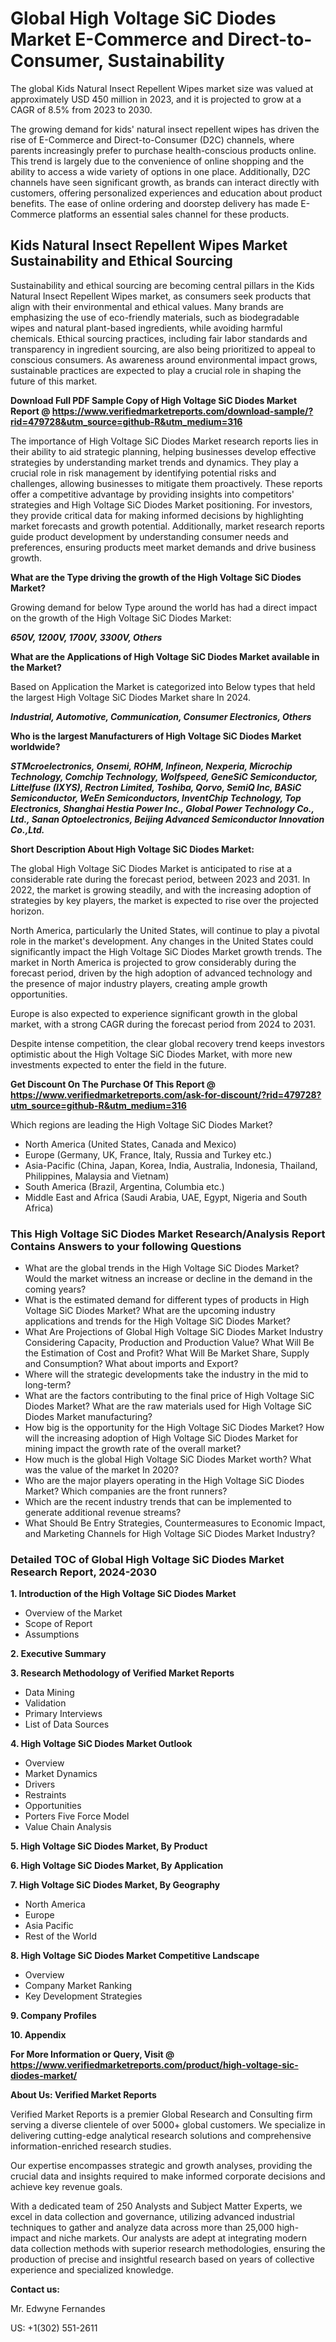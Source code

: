 <h1>Global High Voltage SiC Diodes Market E-Commerce and Direct-to-Consumer, Sustainability</h1><p class=""><p>The global Kids Natural Insect Repellent Wipes market size was valued at approximately USD 450 million in 2023, and it is projected to grow at a CAGR of 8.5% from 2023 to 2030.</p><p>The growing demand for kids' natural insect repellent wipes has driven the rise of E-Commerce and Direct-to-Consumer (D2C) channels, where parents increasingly prefer to purchase health-conscious products online. This trend is largely due to the convenience of online shopping and the ability to access a wide variety of options in one place. Additionally, D2C channels have seen significant growth, as brands can interact directly with customers, offering personalized experiences and education about product benefits. The ease of online ordering and doorstep delivery has made E-Commerce platforms an essential sales channel for these products.</p><h2>Kids Natural Insect Repellent Wipes Market Sustainability and Ethical Sourcing</h2><p>Sustainability and ethical sourcing are becoming central pillars in the Kids Natural Insect Repellent Wipes market, as consumers seek products that align with their environmental and ethical values. Many brands are emphasizing the use of eco-friendly materials, such as biodegradable wipes and natural plant-based ingredients, while avoiding harmful chemicals. Ethical sourcing practices, including fair labor standards and transparency in ingredient sourcing, are also being prioritized to appeal to conscious consumers. As awareness around environmental impact grows, sustainable practices are expected to play a crucial role in shaping the future of this market.</p></p><p class=""><strong>Download Full PDF Sample Copy of High Voltage SiC Diodes Market Report @ <a href="https://www.verifiedmarketreports.com/download-sample/?rid=479728&utm_source=github-R&utm_medium=316" target="_blank">https://www.verifiedmarketreports.com/download-sample/?rid=479728&utm_source=github-R&utm_medium=316</a></strong></p><p>The importance of&nbsp;High Voltage SiC Diodes Market research reports lies in their ability to aid strategic planning, helping businesses develop effective strategies by understanding market trends and dynamics. They play a crucial role in risk management by identifying potential risks and challenges, allowing businesses to mitigate them proactively. These reports offer a competitive advantage by providing insights into competitors' strategies and High Voltage SiC Diodes Market positioning. For investors, they provide critical data for making informed decisions by highlighting market forecasts and growth potential. Additionally, market research reports guide product development by understanding consumer needs and preferences, ensuring products meet market demands and drive business growth.</p><p><strong>What are the&nbsp;Type driving the growth of the High Voltage SiC Diodes Market?</strong></p><p id="" class="">Growing demand for below Type around the world has had a direct impact on the growth of the High Voltage SiC Diodes Market:</p><p class=""><em><strong>650V, 1200V, 1700V, 3300V, Others</strong></em></p><p class=""><strong>What are the&nbsp;Applications&nbsp;of High Voltage SiC Diodes Market available in the Market?</strong></p><p id="" class="">Based on Application the Market is categorized into Below types that held the largest High Voltage SiC Diodes Market share In 2024.</p><p class=""><em><strong>Industrial, Automotive, Communication, Consumer Electronics, Others</strong></em></p><p class=""><strong>Who is the largest Manufacturers of High Voltage SiC Diodes Market worldwide?</strong></p><p><em><strong>STMcroelectronics, Onsemi, ROHM, Infineon, Nexperia, Microchip Technology, Comchip Technology, Wolfspeed, GeneSiC Semiconductor, Littelfuse (IXYS), Rectron Limited, Toshiba, Qorvo, SemiQ Inc, BASiC Semiconductor, WeEn Semiconductors, InventChip Technology, Top Electronics, Shanghai Hestia Power Inc., Global Power Technology Co., Ltd., Sanan Optoelectronics, Beijing Advanced Semiconductor Innovation Co.,Ltd.</strong></em></p><p id="" class=""><strong>Short Description About High Voltage SiC Diodes Market:</strong></p><p>The global High Voltage SiC Diodes Market is anticipated to rise at a considerable rate during the forecast period, between 2023 and 2031. In 2022, the market is growing steadily, and with the increasing adoption of strategies by key players, the market is expected to rise over the projected horizon.</p><p>North America, particularly the United States, will continue to play a pivotal role in the market's development. Any changes in the United States could significantly impact the High Voltage SiC Diodes Market growth trends. The market in North America is projected to grow considerably during the forecast period, driven by the high adoption of advanced technology and the presence of major industry players, creating ample growth opportunities.</p><p>Europe is also expected to experience significant growth in the global market, with a strong CAGR during the forecast period from 2024 to 2031.</p><p>Despite intense competition, the clear global recovery trend keeps investors optimistic about the High Voltage SiC Diodes Market, with more new investments expected to enter the field in the future.</p><p id="" class=""><strong>Get Discount On The Purchase Of This Report @ <a href="https://www.verifiedmarketreports.com/ask-for-discount/?rid=479728?utm_source=github-R&utm_medium=316" target="_blank">https://www.verifiedmarketreports.com/ask-for-discount/?rid=479728?utm_source=github-R&utm_medium=316</a></strong></p><p class="">Which regions are leading the High Voltage SiC Diodes Market?</p><ul><li>North America (United States, Canada and Mexico)</li><li>Europe (Germany, UK, France, Italy, Russia and Turkey etc.)</li><li>Asia-Pacific (China, Japan, Korea, India, Australia, Indonesia, Thailand, Philippines, Malaysia and Vietnam)</li><li>South America (Brazil, Argentina, Columbia etc.)</li><li>Middle East and Africa (Saudi Arabia, UAE, Egypt, Nigeria and South Africa)</li></ul><h3 id="" class="">This High Voltage SiC Diodes Market Research/Analysis Report Contains Answers to your following Questions</h3><ul><li>What are the global trends in the High Voltage SiC Diodes Market? Would the market witness an increase or decline in the demand in the coming years?</li><li>What is the estimated demand for different types of products in High Voltage SiC Diodes Market? What are the upcoming industry applications and trends for the High Voltage SiC Diodes Market?</li><li>What Are Projections of Global High Voltage SiC Diodes Market Industry Considering Capacity, Production and Production Value? What Will Be the Estimation of Cost and Profit? What Will Be Market Share, Supply and Consumption? What about imports and Export?</li><li>Where will the strategic developments take the industry in the mid to long-term?</li><li>What are the factors contributing to the final price of High Voltage SiC Diodes Market? What are the raw materials used for High Voltage SiC Diodes Market manufacturing?</li><li>How big is the opportunity for the High Voltage SiC Diodes Market? How will the increasing adoption of High Voltage SiC Diodes Market for mining impact the growth rate of the overall market?</li><li>How much is the global High Voltage SiC Diodes Market worth? What was the value of the market In 2020?</li><li>Who are the major players operating in the High Voltage SiC Diodes Market? Which companies are the front runners?</li><li>Which are the recent industry trends that can be implemented to generate additional revenue streams?</li><li>What Should Be Entry Strategies, Countermeasures to Economic Impact, and Marketing Channels for High Voltage SiC Diodes Market Industry?</li></ul><h3 id="" class="">Detailed TOC of Global High Voltage SiC Diodes Market Research Report, 2024-2030</h3><p id="" class=""><strong>1. Introduction of the High Voltage SiC Diodes Market</strong></p><ul><li>Overview of the Market</li><li>Scope of Report</li><li>Assumptions</li></ul><p id="" class=""><strong>2. Executive Summary</strong></p><p id="" class=""><strong>3. Research Methodology of Verified Market Reports</strong></p><ul><li>Data Mining</li><li>Validation</li><li>Primary Interviews</li><li>List of Data Sources</li></ul><p id="" class=""><strong>4. High Voltage SiC Diodes Market Outlook</strong></p><ul><li>Overview</li><li>Market Dynamics</li><li>Drivers</li><li>Restraints</li><li>Opportunities</li><li>Porters Five Force Model</li><li>Value Chain Analysis</li></ul><p id="" class=""><strong>5. High Voltage SiC Diodes Market, By Product</strong></p><p id="" class=""><strong>6. High Voltage SiC Diodes Market, By Application</strong></p><p id="" class=""><strong>7. High Voltage SiC Diodes Market, By Geography</strong></p><ul><li>North America</li><li>Europe</li><li>Asia Pacific</li><li>Rest of the World</li></ul><p id="" class=""><strong>8. High Voltage SiC Diodes Market Competitive Landscape</strong></p><ul><li>Overview</li><li>Company Market Ranking</li><li>Key Development Strategies</li></ul><p id="" class=""><strong>9. Company Profiles</strong></p><p id="" class=""><strong>10. Appendix</strong></p><p id="" class=""><strong>For More Information or Query, Visit @ <a href="https://www.verifiedmarketreports.com/product/high-voltage-sic-diodes-market/" target="_blank">https://www.verifiedmarketreports.com/product/high-voltage-sic-diodes-market/</a></strong></p><p id="" class=""><strong>About Us: Verified Market Reports</strong></p><p id="" class="">Verified Market Reports is a premier Global Research and Consulting firm serving a diverse clientele of over 5000+ global customers. We specialize in delivering cutting-edge analytical research solutions and comprehensive information-enriched research studies.</p><p id="" class="">Our expertise encompasses strategic and growth analyses, providing the crucial data and insights required to make informed corporate decisions and achieve key revenue goals.</p><p id="" class="">With a dedicated team of 250 Analysts and Subject Matter Experts, we excel in data collection and governance, utilizing advanced industrial techniques to gather and analyze data across more than 25,000 high-impact and niche markets. Our analysts are adept at integrating modern data collection methods with superior research methodologies, ensuring the production of precise and insightful research based on years of collective experience and specialized knowledge.</p><p id="" class=""><strong>Contact us:</strong></p><p id="" class="">Mr. Edwyne Fernandes</p><p id="" class="">US: +1(302) 551-2611</p>